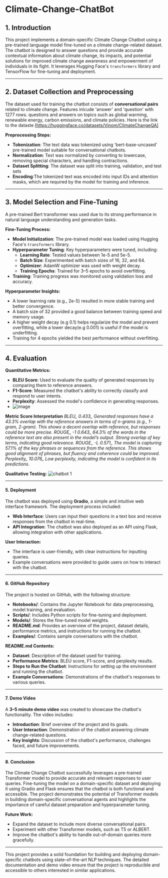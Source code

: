 # Climate-Change-ChatBot
## 1. **Introduction**
This project implements a domain-specific Climate Change Chatbot using a pre-trained language model fine-tuned on a climate change-related dataset. The chatbot is designed to answer questions and provide accurate contextual information about climate change, its impacts, and potential solutions for improved climate change awareness and empowerment of individuals in its fight. It leverages Hugging Face's `transformers` library and TensorFlow for fine-tuning and deployment.

---

## 2. **Dataset Collection and Preprocessing**
The dataset used for training the chatbot consists of **conversational pairs** related to climate change. Features inlcude 'answer' and 'question' with 1277 rows. questions and answers on topics such as global warming, renewable energy, carbon emissions, and climate policies. Here is the link to the dataste [https://huggingface.co/datasets/Vinom/ClimateChangeQA]

**Preprocessing Steps:**
- **Tokenization**: The text data was tokenized using 'bert-base-uncased' pre-trained model suitable for conversational chatbots.
- **Normalization**: Text was normalized by converting to lowercase, removing special characters, and handling contractions.
- **Dataset Splitting**: The dataset was split into training, validation, and test sets
- **Encoding**:The tokenized text was encoded into input IDs and attention masks, which are required by the model for training and inference.


---

## 3. **Model Selection and Fine-Tuning**
A pre-trained Bert transformer was used due to its strong performance in natural language understanding and generation tasks.

**Fine-Tuning Process:**
- **Model Initialization**: The pre-trained model was loaded using Hugging Face's `transformers` library.
- **Hyperparameter Tuning**: Key hyperparameters were tuned, including:
  - **Learning Rate**: Tested values between 1e-5 and 5e-5.
  - **Batch Size**: Experimented with batch sizes of 16, 32, and 64.
  - **Optimizer**: AdamW optimizer was used with weight decay.
  - **Training Epochs**: Trained for 3–5 epochs to avoid overfitting.
- **Training**: Training progress was monitored using validation loss and accuracy.

**Hyperparameter Insights:**
- A lower learning rate (e.g., 2e-5) resulted in more stable training and better convergence.
- A batch size of 32 provided a good balance between training speed and memory usage.
- A higher weight decay (e.g 0.1) helps regularize the model and prevent overfitting, while a lower decay(e.g 0.001) is useful if the model is underfitting.
- Training for 4 epochs yielded the best performance without overfitting.
  

---

## 4. **Evaluation**

**Quantitative Metrics:**
- **BLEU Score**: Used to evaluate the quality of generated responses by comparing them to reference answers.
- **F1-Score**: Measured the chatbot's ability to correctly classify and respond to user intents.
- **Perplexity**: Assessed the model's confidence in generating responses.
- ![image](https://github.com/user-attachments/assets/d3ad7224-8ef2-4177-a387-d7ceded3db74)
  
**Metric	Score	Interpretation**
*BLEU_ 0.433_ Generated responses have a 43.3% overlap with the reference answers in terms of n-grams (e.g., 1-gram, 2-gram). This shows a decent overlap with reference, but responses could be more precise.*
*ROUGE_ -1	0.643_ 64.3% of the words in the reference text are also present in the model’s output.	Strong overlap of key terms, indicating good relevance.*
*ROUGE_ -L	0.571_	 The model is capturing 57.1% of the key phrases or sequences from the reference. This shows good alignment of phrases, but fluency and coherence could be improved.*
*Perplexity_	10.076_	Low perplexity, indicating the model is confident in its predictions.*


**Qualitative Testing:**
![chatbot 1](https://github.com/user-attachments/assets/2956305b-39d2-4016-bbc1-4368d7dc1dac)



---

#### 5. **Deployment**
The chatbot was deployed using **Gradio**, a simple and intuitive web interface framework. The deployment process included:
- **Web Interface**: Users can input their questions in a text box and receive responses from the chatbot in real-time.
- **API Integration**: The chatbot was also deployed as an API using Flask, allowing integration with other applications.

**User Interaction:**
- The interface is user-friendly, with clear instructions for inputting queries.
- Example conversations were provided to guide users on how to interact with the chatbot.

---

#### 6. **GitHub Repository**
The project is hosted on GitHub, with the following structure:
- **Notebooks/**: Contains the Jupyter Notebook for data preprocessing, model training, and evaluation.
- **Scripts/**: Includes Python scripts for fine-tuning and deployment.
- **Models/**: Stores the fine-tuned model weights.
- **README.md**: Provides an overview of the project, dataset details, performance metrics, and instructions for running the chatbot.
- **Examples/**: Contains sample conversations with the chatbot.

**README.md Contents:**
- **Dataset**: Description of the dataset used for training.
- **Performance Metrics**: BLEU score, F1-score, and perplexity results.
- **Steps to Run the Chatbot**: Instructions for setting up the environment and running the chatbot.
- **Example Conversations**: Demonstrations of the chatbot's responses to various queries.

---

#### 7. **Demo Video**
A **3–5 minute demo video** was created to showcase the chatbot's functionality. The video includes:
- **Introduction**: Brief overview of the project and its goals.
- **User Interaction**: Demonstration of the chatbot answering climate change-related questions.
- **Key Insights**: Discussion of the chatbot's performance, challenges faced, and future improvements.

---

#### 8. **Conclusion**
The Climate Change Chatbot successfully leverages a pre-trained Transformer model to provide accurate and relevant responses to user queries. Fine-tuning the model on a domain-specific dataset and deploying it using Gradio and Flask ensures that the chatbot is both functional and accessible. The project demonstrates the potential of Transformer models in building domain-specific conversational agents and highlights the importance of careful dataset preparation and hyperparameter tuning.

**Future Work:**
- Expand the dataset to include more diverse conversational pairs.
- Experiment with other Transformer models, such as T5 or ALBERT.
- Improve the chatbot's ability to handle out-of-domain queries more gracefully.

---

This project provides a solid foundation for building and deploying domain-specific chatbots using state-of-the-art NLP techniques. The detailed documentation and demo video ensure that the project is reproducible and accessible to others interested in similar applications.
